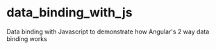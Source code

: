 # data_binding_with_js
Data binding with Javascript to demonstrate how Angular's 2 way data binding works
